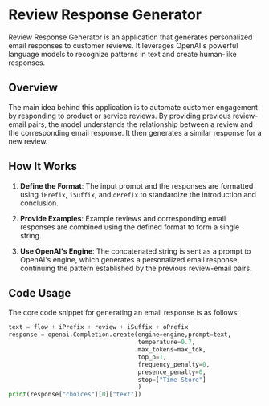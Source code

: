 # Review Response Generator

Review Response Generator is an application that generates personalized email responses to customer reviews. It leverages OpenAI's powerful language models to recognize patterns in text and create human-like responses.

## Overview

The main idea behind this application is to automate customer engagement by responding to product or service reviews. By providing previous review-email pairs, the model understands the relationship between a review and the corresponding email response. It then generates a similar response for a new review.

## How It Works

1. **Define the Format**: The input prompt and the responses are formatted using `iPrefix`, `iSuffix`, and `oPrefix` to standardize the introduction and conclusion.

2. **Provide Examples**: Example reviews and corresponding email responses are combined using the defined format to form a single string.

3. **Use OpenAI's Engine**: The concatenated string is sent as a prompt to OpenAI's engine, which generates a personalized email response, continuing the pattern established by the previous review-email pairs.

## Code Usage

The core code snippet for generating an email response is as follows:

```python
text = flow + iPrefix + review + iSuffix + oPrefix
response = openai.Completion.create(engine=engine,prompt=text,
                                    temperature=0.7,
                                    max_tokens=max_tok,
                                    top_p=1,
                                    frequency_penalty=0,
                                    presence_penalty=0,
                                    stop=["Time Store"]
                                    )
print(response["choices"][0]["text"])
